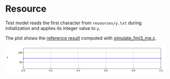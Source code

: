 # Resource

Test model reads the first character from `resources/y.txt` during initialization and applies its integer value to `y`.

The plot shows the [reference result](Resource_ref.csv) computed with [simulate\_fmi3\_me.c](https://github.com/modelica/Reference-FMUs/blob/master/examples/simulate_fmi3_me.c).

![Plot](Resource_ref.svg)
